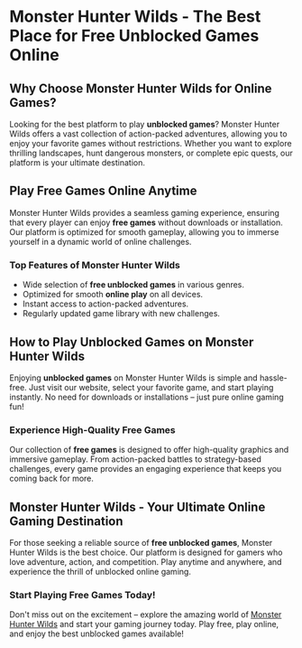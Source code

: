<h1>Monster Hunter Wilds - The Best Place for Free Unblocked Games Online</h1>

<h2>Why Choose Monster Hunter Wilds for Online Games?</h2>
<p>Looking for the best platform to play <strong>unblocked games</strong>? Monster Hunter Wilds offers a vast collection of action-packed adventures, allowing you to enjoy your favorite games without restrictions. Whether you want to explore thrilling landscapes, hunt dangerous monsters, or complete epic quests, our platform is your ultimate destination.</p>

<h2>Play Free Games Online Anytime</h2>
<p>Monster Hunter Wilds provides a seamless gaming experience, ensuring that every player can enjoy <strong>free games</strong> without downloads or installation. Our platform is optimized for smooth gameplay, allowing you to immerse yourself in a dynamic world of online challenges.</p>

<h3>Top Features of Monster Hunter Wilds</h3>
<ul>
<li>Wide selection of <strong>free unblocked games</strong> in various genres.</li>
<li>Optimized for smooth <strong>online play</strong> on all devices.</li>
<li>Instant access to action-packed adventures.</li>
<li>Regularly updated game library with new challenges.</li>
</ul>

<h2>How to Play Unblocked Games on Monster Hunter Wilds</h2>
<p>Enjoying <strong>unblocked games</strong> on Monster Hunter Wilds is simple and hassle-free. Just visit our website, select your favorite game, and start playing instantly. No need for downloads or installations – just pure online gaming fun!</p>

<h3>Experience High-Quality Free Games</h3>
<p>Our collection of <strong>free games</strong> is designed to offer high-quality graphics and immersive gameplay. From action-packed battles to strategy-based challenges, every game provides an engaging experience that keeps you coming back for more.</p>

<h2>Monster Hunter Wilds - Your Ultimate Online Gaming Destination</h2>
<p>For those seeking a reliable source of <strong>free unblocked games</strong>, Monster Hunter Wilds is the best choice. Our platform is designed for gamers who love adventure, action, and competition. Play anytime and anywhere, and experience the thrill of unblocked online gaming.</p>

<h3>Start Playing Free Games Today!</h3>
<p>Don't miss out on the excitement – explore the amazing world of <a href="https://monsterhunterwilds-mhw.github.io/">Monster Hunter Wilds</a> and start your gaming journey today. Play free, play online, and enjoy the best unblocked games available!</p>
